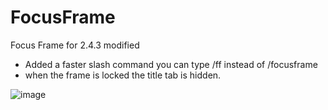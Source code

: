 # FocusFrame
Focus Frame for 2.4.3 modified

- Added a faster slash command you can type /ff instead of /focusframe
- when the frame is locked the title tab is hidden.

![image](https://github.com/Macumbafeh/FocusFrame/assets/47739411/de732636-1e06-4584-b8ee-612d1689199c)
